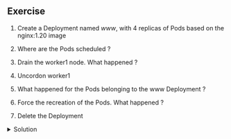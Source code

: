 ## Exercise

1. Create a Deployment named *www*, with 4 replicas of Pods based on the nginx:1.20 image

2. Where are the Pods scheduled ?

3. Drain the worker1 node. What happened ?

4. Uncordon worker1

5. What happened for the Pods belonging to the www Deployment ?

6. Force the recreation of the Pods. What happened ?

7. Delete the Deployment

<details>
  <summary markdown="span">Solution</summary>

1. Create a Deployment with 6 replicas of Pods based on the nginx:1.20 image

```
k create deploy www --image=nginx:1.20 --replicas=4
```

2. Where are the pods scheduled ?

The pods are splitted between worker1 and worker2 (because master node has a NoScheduled taint that the pods do not tolerate)

```
k get po -o wide
NAME                   READY   STATUS    RESTARTS   AGE   IP          NODE      NOMINATED NODE   READINESS GATES
www-644dfdf68b-6mk2w   1/1     Running   0          33s   10.38.0.1   worker2   <none>           <none>
www-644dfdf68b-crdjl   1/1     Running   0          33s   10.32.0.6   worker1   <none>           <none>
www-644dfdf68b-nhm7b   1/1     Running   0          33s   10.32.0.2   worker1   <none>           <none>
www-644dfdf68b-tsw84   1/1     Running   0          33s   10.38.0.5   worker2   <none>           <none>
```

3. Drain the worker1 node. What happened ?

```
k drain worker1 --ignore-daemonsets
```

The application pods have been evicted from worker1 and are now all running on worker2

```
k get po -o wide
NAME                   READY   STATUS    RESTARTS   AGE   IP          NODE      NOMINATED NODE   READINESS GATES
www-644dfdf68b-6mk2w   1/1     Running   0          56s   10.38.0.1   worker2   <none>           <none>
www-644dfdf68b-slvk9   1/1     Running   0          18s   10.38.0.6   worker2   <none>           <none>
www-644dfdf68b-tsw84   1/1     Running   0          57m   10.38.0.5   worker2   <none>           <none>
www-644dfdf68b-xrhhm   1/1     Running   0          9ss   10.38.0.2   worker2   <none>           <none>
```

4. Uncordon worker1

Undordoning a node makes it possible for new Pods to be scheduled on that node

```
k uncordon worker1
```

5. What happened for the pods belonging to the www Deployment ?

Nothing changed regarding the pods belonging to the www Deployment:

6. Force the re-creation of the pods

Restarting the Deployment

```
k rollout restart deploy/www
```

Forcing the Deployment to be restarted terminates the running Pods and create new ones

```
k get po -o wide
NAME                  READY   STATUS    RESTARTS   AGE   IP          NODE      NOMINATED NODE   READINESS GATES
www-b44d96857-bpxr8   1/1     Running   0          5s    10.38.0.5   worker2   <none>           <none>
www-b44d96857-lwx65   1/1     Running   0          5s    10.32.0.3   worker1   <none>           <none>
www-b44d96857-rdv69   1/1     Running   0          6s    10.38.0.2   worker2   <none>           <none>
www-b44d96857-xbssr   1/1     Running   0          6s    10.32.0.2   worker1   <none>           <none>
```

Pods are now distributed between the worker1 and worker2 nodes

7. Delete the Deployment

```
k delete deploy www
```
</details>

